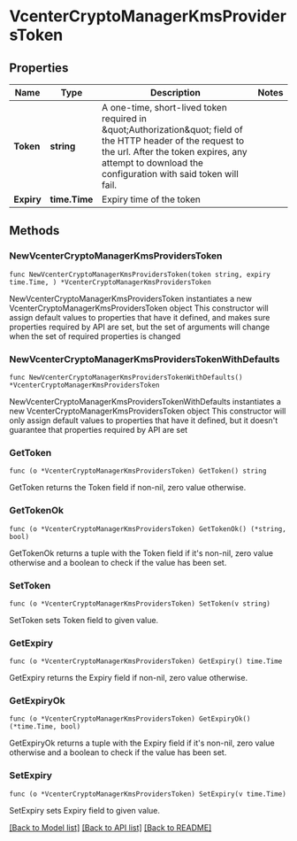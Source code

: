 # VcenterCryptoManagerKmsProvidersToken

## Properties

Name | Type | Description | Notes
------------ | ------------- | ------------- | -------------
**Token** | **string** | A one-time, short-lived token required in \&quot;Authorization\&quot; field of the HTTP header of the request to the url.   After the token expires, any attempt to download the configuration with said token will fail.  | 
**Expiry** | **time.Time** | Expiry time of the token | 

## Methods

### NewVcenterCryptoManagerKmsProvidersToken

`func NewVcenterCryptoManagerKmsProvidersToken(token string, expiry time.Time, ) *VcenterCryptoManagerKmsProvidersToken`

NewVcenterCryptoManagerKmsProvidersToken instantiates a new VcenterCryptoManagerKmsProvidersToken object
This constructor will assign default values to properties that have it defined,
and makes sure properties required by API are set, but the set of arguments
will change when the set of required properties is changed

### NewVcenterCryptoManagerKmsProvidersTokenWithDefaults

`func NewVcenterCryptoManagerKmsProvidersTokenWithDefaults() *VcenterCryptoManagerKmsProvidersToken`

NewVcenterCryptoManagerKmsProvidersTokenWithDefaults instantiates a new VcenterCryptoManagerKmsProvidersToken object
This constructor will only assign default values to properties that have it defined,
but it doesn't guarantee that properties required by API are set

### GetToken

`func (o *VcenterCryptoManagerKmsProvidersToken) GetToken() string`

GetToken returns the Token field if non-nil, zero value otherwise.

### GetTokenOk

`func (o *VcenterCryptoManagerKmsProvidersToken) GetTokenOk() (*string, bool)`

GetTokenOk returns a tuple with the Token field if it's non-nil, zero value otherwise
and a boolean to check if the value has been set.

### SetToken

`func (o *VcenterCryptoManagerKmsProvidersToken) SetToken(v string)`

SetToken sets Token field to given value.


### GetExpiry

`func (o *VcenterCryptoManagerKmsProvidersToken) GetExpiry() time.Time`

GetExpiry returns the Expiry field if non-nil, zero value otherwise.

### GetExpiryOk

`func (o *VcenterCryptoManagerKmsProvidersToken) GetExpiryOk() (*time.Time, bool)`

GetExpiryOk returns a tuple with the Expiry field if it's non-nil, zero value otherwise
and a boolean to check if the value has been set.

### SetExpiry

`func (o *VcenterCryptoManagerKmsProvidersToken) SetExpiry(v time.Time)`

SetExpiry sets Expiry field to given value.



[[Back to Model list]](../README.md#documentation-for-models) [[Back to API list]](../README.md#documentation-for-api-endpoints) [[Back to README]](../README.md)


